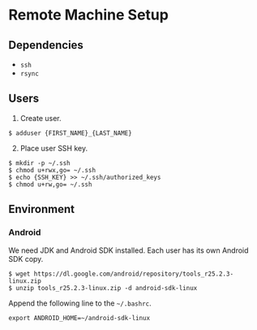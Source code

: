 # Remote Machine Setup

## Dependencies

* `ssh`
* `rsync`

## Users

1. Create user.

  ```
  $ adduser {FIRST_NAME}_{LAST_NAME}
  ```

2. Place user SSH key.

  ```
  $ mkdir -p ~/.ssh
  $ chmod u+rwx,go= ~/.ssh
  $ echo {SSH_KEY} >> ~/.ssh/authorized_keys
  $ chmod u+rw,go= ~/.ssh
  ```
  
## Environment

### Android

We need JDK and Android SDK installed. Each user has its own Android SDK copy.

```
$ wget https://dl.google.com/android/repository/tools_r25.2.3-linux.zip
$ unzip tools_r25.2.3-linux.zip -d android-sdk-linux
```

Append the following line to the `~/.bashrc`.

```
export ANDROID_HOME=~/android-sdk-linux
```

